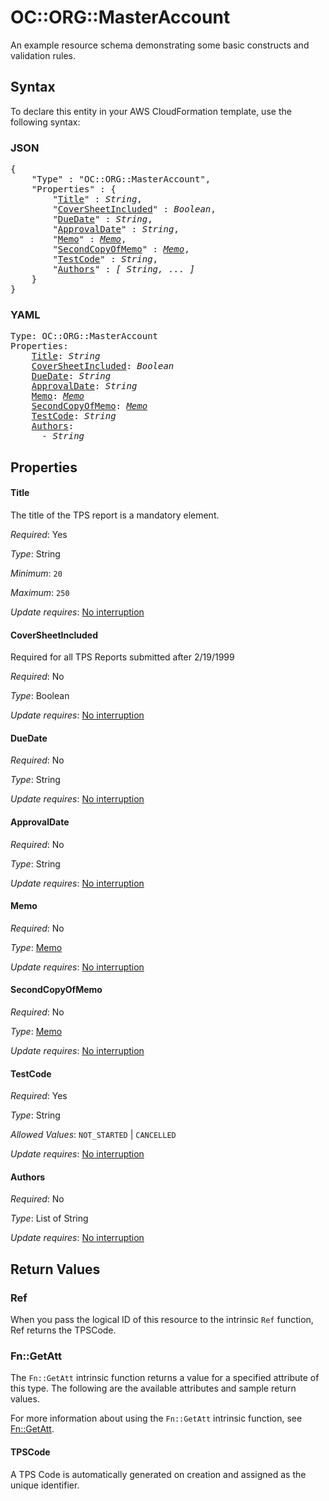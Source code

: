 # OC::ORG::MasterAccount

An example resource schema demonstrating some basic constructs and validation rules.

## Syntax

To declare this entity in your AWS CloudFormation template, use the following syntax:

### JSON

<pre>
{
    "Type" : "OC::ORG::MasterAccount",
    "Properties" : {
        "<a href="#title" title="Title">Title</a>" : <i>String</i>,
        "<a href="#coversheetincluded" title="CoverSheetIncluded">CoverSheetIncluded</a>" : <i>Boolean</i>,
        "<a href="#duedate" title="DueDate">DueDate</a>" : <i>String</i>,
        "<a href="#approvaldate" title="ApprovalDate">ApprovalDate</a>" : <i>String</i>,
        "<a href="#memo" title="Memo">Memo</a>" : <i><a href="memo.md">Memo</a></i>,
        "<a href="#secondcopyofmemo" title="SecondCopyOfMemo">SecondCopyOfMemo</a>" : <i><a href="memo.md">Memo</a></i>,
        "<a href="#testcode" title="TestCode">TestCode</a>" : <i>String</i>,
        "<a href="#authors" title="Authors">Authors</a>" : <i>[ String, ... ]</i>
    }
}
</pre>

### YAML

<pre>
Type: OC::ORG::MasterAccount
Properties:
    <a href="#title" title="Title">Title</a>: <i>String</i>
    <a href="#coversheetincluded" title="CoverSheetIncluded">CoverSheetIncluded</a>: <i>Boolean</i>
    <a href="#duedate" title="DueDate">DueDate</a>: <i>String</i>
    <a href="#approvaldate" title="ApprovalDate">ApprovalDate</a>: <i>String</i>
    <a href="#memo" title="Memo">Memo</a>: <i><a href="memo.md">Memo</a></i>
    <a href="#secondcopyofmemo" title="SecondCopyOfMemo">SecondCopyOfMemo</a>: <i><a href="memo.md">Memo</a></i>
    <a href="#testcode" title="TestCode">TestCode</a>: <i>String</i>
    <a href="#authors" title="Authors">Authors</a>: <i>
      - String</i>
</pre>

## Properties

#### Title

The title of the TPS report is a mandatory element.

_Required_: Yes

_Type_: String

_Minimum_: <code>20</code>

_Maximum_: <code>250</code>

_Update requires_: [No interruption](https://docs.aws.amazon.com/AWSCloudFormation/latest/UserGuide/using-cfn-updating-stacks-update-behaviors.html#update-no-interrupt)

#### CoverSheetIncluded

Required for all TPS Reports submitted after 2/19/1999

_Required_: No

_Type_: Boolean

_Update requires_: [No interruption](https://docs.aws.amazon.com/AWSCloudFormation/latest/UserGuide/using-cfn-updating-stacks-update-behaviors.html#update-no-interrupt)

#### DueDate

_Required_: No

_Type_: String

_Update requires_: [No interruption](https://docs.aws.amazon.com/AWSCloudFormation/latest/UserGuide/using-cfn-updating-stacks-update-behaviors.html#update-no-interrupt)

#### ApprovalDate

_Required_: No

_Type_: String

_Update requires_: [No interruption](https://docs.aws.amazon.com/AWSCloudFormation/latest/UserGuide/using-cfn-updating-stacks-update-behaviors.html#update-no-interrupt)

#### Memo

_Required_: No

_Type_: <a href="memo.md">Memo</a>

_Update requires_: [No interruption](https://docs.aws.amazon.com/AWSCloudFormation/latest/UserGuide/using-cfn-updating-stacks-update-behaviors.html#update-no-interrupt)

#### SecondCopyOfMemo

_Required_: No

_Type_: <a href="memo.md">Memo</a>

_Update requires_: [No interruption](https://docs.aws.amazon.com/AWSCloudFormation/latest/UserGuide/using-cfn-updating-stacks-update-behaviors.html#update-no-interrupt)

#### TestCode

_Required_: Yes

_Type_: String

_Allowed Values_: <code>NOT_STARTED</code> | <code>CANCELLED</code>

_Update requires_: [No interruption](https://docs.aws.amazon.com/AWSCloudFormation/latest/UserGuide/using-cfn-updating-stacks-update-behaviors.html#update-no-interrupt)

#### Authors

_Required_: No

_Type_: List of String

_Update requires_: [No interruption](https://docs.aws.amazon.com/AWSCloudFormation/latest/UserGuide/using-cfn-updating-stacks-update-behaviors.html#update-no-interrupt)

## Return Values

### Ref

When you pass the logical ID of this resource to the intrinsic `Ref` function, Ref returns the TPSCode.

### Fn::GetAtt

The `Fn::GetAtt` intrinsic function returns a value for a specified attribute of this type. The following are the available attributes and sample return values.

For more information about using the `Fn::GetAtt` intrinsic function, see [Fn::GetAtt](https://docs.aws.amazon.com/AWSCloudFormation/latest/UserGuide/intrinsic-function-reference-getatt.html).

#### TPSCode

A TPS Code is automatically generated on creation and assigned as the unique identifier.

